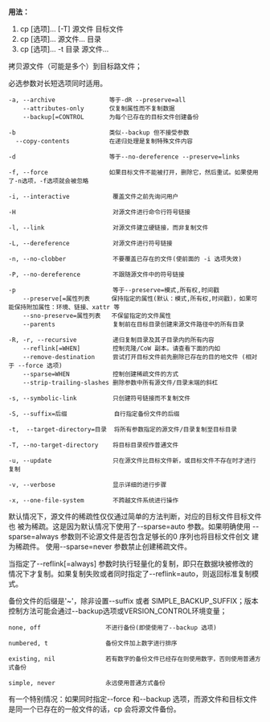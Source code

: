 **用法：**
1. cp [选项]... [-T] 源文件 目标文件
2. cp [选项]... 源文件... 目录
3. cp [选项]... -t 目录 源文件...

拷贝源文件（可能是多个）到目标路文件；

必选参数对长短选项同时适用。

    -a, --archive               等于-dR --preserve=all
        --attributes-only       仅复制属性而不复制数据
        --backup[=CONTROL       为每个已存在的目标文件创建备份

    -b                          类似--backup 但不接受参数
      --copy-contents           在递归处理是复制特殊文件内容

    -d                          等于--no-dereference --preserve=links

    -f, --force                 如果目标文件不能被打开，删除它，然后重试。如果使用了-n选项，-f选项就会被忽略

    -i, --interactive            覆盖文件之前先询问用户

    -H                           对源文件进行命令行符号链接

    -l, --link                   对源文件建立硬链接，而非复制文件

    -L, --dereference            对源文件进行符号链接

    -n, --no-clobber             不要覆盖已存在的文件(使前面的 -i 选项失效)

    -P, --no-dereference         不跟随源文件中的符号链接

    -p                           等于--preserve=模式,所有权,时间戳
        --preserve[=属性列表      保持指定的属性(默认：模式,所有权,时间戳)，如果可能保持附加属性：环境、链接、xattr 等
        --sno-preserve=属性列表   不保留指定的文件属性
        --parents                复制前在目标目录创建来源文件路径中的所有目录

    -R, -r, --recursive          递归复制目录及其子目录内的所有内容
        --reflink[=WHEN]         控制克隆/CoW 副本。请查看下面的内如
        --remove-destination     尝试打开目标文件前先删除已存在的目的地文件 (相对于 --force 选项)
        --sparse=WHEN            控制创建稀疏文件的方式
        --strip-trailing-slashes 删除参数中所有源文件/目录末端的斜杠

    -s, --symbolic-link          只创建符号链接而不复制文件

    -S, --suffix=后缀             自行指定备份文件的后缀

    -t,  --target-directory=目录	将所有参数指定的源文件/目录复制至目标目录

    -T, --no-target-directory    将目标目录视作普通文件

    -u, --update                 只在源文件比目标文件新，或目标文件不存在时才进行复制

    -v, --verbose                显示详细的进行步骤

    -x, --one-file-system	     不跨越文件系统进行操作

默认情况下，源文件的稀疏性仅仅通过简单的方法判断，对应的目标文件目标文件也
被为稀疏。这是因为默认情况下使用了--sparse=auto 参数。如果明确使用
--sparse=always 参数则不论源文件是否包含足够长的0 序列也将目标文件创文
建为稀疏件。
使用--sparse=never 参数禁止创建稀疏文件。

当指定了--reflink[=always] 参数时执行轻量化的复制，即只在数据块被修改的
情况下才复制。如果复制失败或者同时指定了--reflink=auto，则返回标准复制模式。

备份文件的后缀是'~'，除非设置--suffix 或者 SIMPLE_BACKUP_SUFFIX；版本控制方法可能会通过--backup选项或VERSION_CONTROL环境变量；

    none, off                  不进行备份(即使使用了--backup 选项)

    numbered, t                备份文件加上数字进行排序

    existing, nil              若有数字的备份文件已经存在则使用数字，否则使用普通方式备份

    simple, never              永远使用普通方式备份

有一个特别情况：如果同时指定--force 和--backup 选项，而源文件和目标文件
是同一个已存在的一般文件的话，cp 会将源文件备份。
